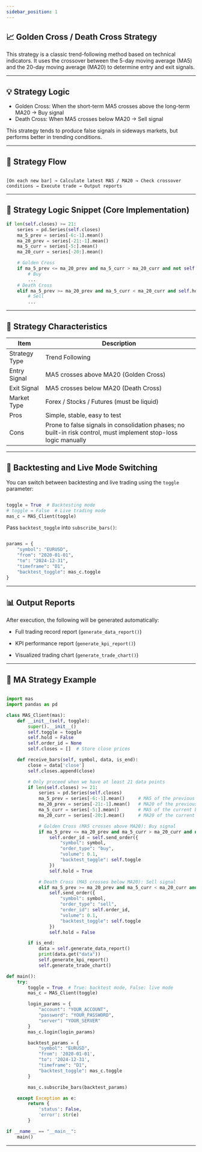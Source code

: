 ```yaml
---
sidebar_position: 1
---
```


## 📈 Golden Cross / Death Cross Strategy

This strategy is a classic trend-following method based on technical indicators. It uses the crossover between the 5-day moving average (MA5) and the 20-day moving average (MA20) to determine entry and exit signals.

---

## 💡 Strategy Logic

- Golden Cross: When the short-term MA5 crosses above the long-term MA20 → Buy signal  
- Death Cross: When MA5 crosses below MA20 → Sell signal  

This strategy tends to produce false signals in sideways markets, but performs better in trending conditions.

---

## 🔁 Strategy Flow

```text

[On each new bar] → Calculate latest MA5 / MA20 → Check crossover conditions → Execute trade → Output reports

```

---

## 🧠 Strategy Logic Snippet (Core Implementation)

```python
if len(self.closes) >= 21:
    series = pd.Series(self.closes)
    ma_5_prev = series[-6:-1].mean()
    ma_20_prev = series[-21:-1].mean()
    ma_5_curr = series[-5:].mean()
    ma_20_curr = series[-20:].mean()

    # Golden Cross
    if ma_5_prev <= ma_20_prev and ma_5_curr > ma_20_curr and not self.hold:
        # Buy
        ...
    # Death Cross
    elif ma_5_prev >= ma_20_prev and ma_5_curr < ma_20_curr and self.hold:
        # Sell
        ...
```

---

## 🧩 Strategy Characteristics

| Item          | Description                                                                                                       |
| ------------- | ----------------------------------------------------------------------------------------------------------------- |
| Strategy Type | Trend Following                                                                                                   |
| Entry Signal  | MA5 crosses above MA20 (Golden Cross)                                                                             |
| Exit Signal   | MA5 crosses below MA20 (Death Cross)                                                                              |
| Market Type   | Forex / Stocks / Futures (must be liquid)                                                                         |
| Pros          | Simple, stable, easy to test                                                                                      |
| Cons          | Prone to false signals in consolidation phases; no built-in risk control, must implement stop-loss logic manually |

---

## 🚀 Backtesting and Live Mode Switching

You can switch between backtesting and live trading using the `toggle` parameter:

```python

toggle = True  # Backtesting mode
# toggle = False  # Live trading mode
mas_c = MAS_Client(toggle)

```

Pass `backtest_toggle` into `subscribe_bars()`:

```python

params = {
    "symbol": "EURUSD",
    "from": "2020-01-01",
    "to": "2024-12-31",
    "timeframe": "D1",
    "backtest_toggle": mas_c.toggle
}

```

---

## 📊 Output Reports

After execution, the following will be generated automatically:

- Full trading record report (`generate_data_report()`)

- KPI performance report (`generate_kpi_report()`)

- Visualized trading chart (`generate_trade_chart()`)

---

## 📘 MA Strategy Example

```python

import mas
import pandas as pd

class MAS_Client(mas):
    def __init__(self, toggle):
        super().__init__()
        self.toggle = toggle
        self.hold = False
        self.order_id = None
        self.closes = []  # Store close prices

    def receive_bars(self, symbol, data, is_end):
        close = data['close']
        self.closes.append(close)

        # Only proceed when we have at least 21 data points
        if len(self.closes) >= 21:
            series = pd.Series(self.closes)
            ma_5_prev = series[-6:-1].mean()     # MA5 of the previous bar
            ma_20_prev = series[-21:-1].mean()   # MA20 of the previous bar
            ma_5_curr = series[-5:].mean()       # MA5 of the current bar
            ma_20_curr = series[-20:].mean()     # MA20 of the current bar

            # Golden Cross (MA5 crosses above MA20): Buy signal
            if ma_5_prev <= ma_20_prev and ma_5_curr > ma_20_curr and not self.hold:
                self.order_id = self.send_order({
                    "symbol": symbol,
                    "order_type": "buy",
                    "volume": 0.1,
                    "backtest_toggle": self.toggle
                })
                self.hold = True

            # Death Cross (MA5 crosses below MA20): Sell signal
            elif ma_5_prev >= ma_20_prev and ma_5_curr < ma_20_curr and self.hold:
                self.send_order({
                    "symbol": symbol,
                    "order_type": "sell",
                    "order_id": self.order_id,
                    "volume": 0.1,
                    "backtest_toggle": self.toggle
                })
                self.hold = False

        if is_end:
            data = self.generate_data_report()
            print(data.get("data"))
            self.generate_kpi_report()
            self.generate_trade_chart()

def main():
    try:
        toggle = True  # True: backtest mode, False: live mode
        mas_c = MAS_Client(toggle)

        login_params = {
            "account": "YOUR_ACCOUNT",
            "password": "YOUR_PASSWORD",
            "server": "YOUR_SERVER"
        }
        mas_c.login(login_params)

        backtest_params = {
            "symbol": "EURUSD",
            "from": '2020-01-01',
            "to": '2024-12-31',
            "timeframe": "D1",
            "backtest_toggle": mas_c.toggle
        }

        mas_c.subscribe_bars(backtest_params)

    except Exception as e:
        return {
            'status': False,
            'error': str(e)
        }

if __name__ == "__main__":
    main()

```

---